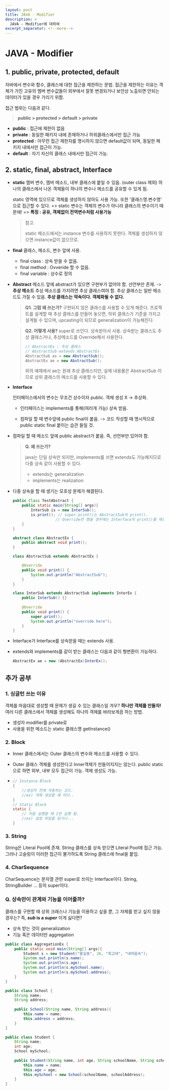 ```yaml
---
layout: post
title: JAVA - Modifier
description: >
  JAVA - Modifier에 대하여
excerpt_separator: <!--more-->
---
```


<!--more-->

# JAVA - Modifier

## 1. public, private, protected, default 

자바에서 변수와 함수, 클래스에 대한 접근을 제한하는 문법.
접근을 제한하는 이유는 객체가 가진 고유의 멤버 변수값들이 외부에서 잘못 변경되거나 보안상 노출되면 안되는 데이터가 있을 경우 가리기 위함.

접근 범위는 다음과 같다.

><b>public > protected > default > private</b>

- <b>public</b> : 접근에 제한이 없음
- <b>private</b> : 동일한 패키지 내에 존재하거나 하위클래스에서만 접근 가능
- <b>protected</b> : 아무런 접근 제한자를 명시하지 않으면 default값이 되며, 동일한 패키지 내에서만 접근이 가능.
- <b>default</b> : 자기 자신의 클래스 내에서만 접근이 가능.

## 2. static, final, abstract, Interface

- <b>static</b>
  멤버 변수, 멤버 메소드, 내부 클래스에 붙일 수 있음. (outer class 제외)
  하나의 클래스에서 나온 객체들이 하나의 변수나 메소드를 공유할 수 있게 됨.

  static 영역에 있으므로 객체를 생성하지 않아도 사용 가능.
  또한 '클래스명.변수명' 으로 접근할 수 있다.
  => static 변수는 객체의 변수가 아니라 클래스의 변수이기 때문에!
  => <b>특징 : 공유, 객체없이 전역변수처럼 사용가능</b>

  >참고.
  >
  >static 메소드에서는 instance 변수를 사용하지 못한다.
  >객체를 생성하지 않으면 instance값이 없으므로.
  
  
  
- <b>final</b>
  클래스, 메소드, 변수 앞에 사용.

  - final class : 상속 받을 수 없음.
  - final method : Ovveride 할 수 없음.
  - final variable : 상수로 정의
    

- <b>Abstract</b>
  메소드 앞에 abstract가 있으면 구현부가 없어야 함. 선언부만 존재. -> <b>추상 메소드</b>
  추상 메소드를 가지려면 추상 클래스여야 함.
  추상 클래스는 일반 메소드도 가질 수 있음.
  <b>추상 클래스는 약속이다. 객체화될 수 없다.</b>

  ><b>Q1. 그럼 왜 쓰는가?</b>
  >구현되지 않은 클래스를 사용할 수 있게 해준다.
  >프로젝트를 설계할 때 추상 클래스를 만들어 놓으면, 하위 클래스가 기준을 가지고 설계될 수 있으며, upcasting이 되므로 generalization이 가능해진다.

  ><b>Q2. 어떻게 사용?</b>
  >super로 쓰인다. 상속받아서 사용. 상속받는 클래스도 추상 클래스거나, 추상메소드를 Override해서 사용한다.
  >
  >```java
  >// AbstractEx : 추상 클래스
  >// AbstractSub extends AbstractEx
  >AbstractSub as = new AbstractSub();
  >AbstractEx ae = new AbstractSub();
  >```
  >
  >위의 예제에서 ae는 원래 추상 클래스지만, 실제 내용물은 AbstractSub 이므로 상위 클래스의 메소드를 사용할 수 있다.

  

- <b>Interface</b>

  인터페이스에서의 변수는 무조건 상수이자 public.
  객체 생성 X -> 추상화.

  - 인터페이스는 implements를 통해(여러개 가능) 상속 받음.

  - 컴파일 할 때 변수앞에 public final이 붙음.
  -> 코드 작성할 때 명시적으로 public static final 붙이는 습관 들일 것.
  
- 컴파일 할 때 메소드 앞에 public abstract가 붙음. 즉, 선언부만 있어야 함.
  
    ><b>Q. 왜 쓰는가?</b>
    >
    >java는 단일 상속만 되지만, implements를 쓰면 extends도 가능해지므로 다중 상속 같이 사용할 수 있다.
    >
    >- extends는 generalization
  >- implements는 realization
  
  
  
- 다중 상속을 할 때 생기는 모호성 문제가 해결된다.
  
    ```java
    public Class TestAbstract {
        public static main(String[] args){
            InterSub is = new InterSub();
            is.print(); // super.print()는 AbstractSub의 print().
            		   // Override만 했을 경우에는 Interface의 print()를 재정의.
        }
    }
    
    abstract class AbstractEx {
    	public abstract void print();
    }
    
    class AbstractSub extends AbstractEx {
    
    	@Override
    	public void print() {
    		System.out.println("AbstractSub");
    	}
    }
    
    class InterSub extends AbstractSub implements InterEx {
    	public InterSub() {}
    	
    	@Override
    	public void print() {
    		super.print();
    		System.out.println("override here");
    	}
    }
  ```
  
- Interface가 Interface를 상속받을 때는 extends 사용.
  
- extends와 implements를 같이 받는 클래스는 다음과 같이 형변환이 가능하다.
  
    ```java
    AbstractEx ae = new (AbstractEx)InterEx();
  ```
  
  

## 추가 공부

### 1. 싱글턴 쓰는 이유

객체를 마음대로 생성할 때 문제가 생길 수 있는 클래스일 겨우? <b>하나만 객체를 만들자!</b>
여러 다른 클래스에서 객체를 생성해도 하나의 객체를 바라보게끔 하는 방법.

- 생성자 modifier를 private로
- 사용을 위한 메소드는
  static 클래스명 getInstance()

### 2. Block

- Inner 클래스에서는 Outer 클래스의 변수와 메소드를 사용할 수 있다.

- Outer 클래스 객체를 생성한다고 Inner객체가 만들어지지는 않는다.
  public static으로 하면 외부, 내부 모두 접근이 가능. 객체 생성도 가능.

- ```java
  // Instance Block
  {
      //생성자 전에 작동하는 코드.
      //ex) 객체 생성할 때 마다..
  }
  // Static Block
  static {
      // 처음 실행할 때 1번 실행 됨.
      //ex) 설정 파일을 읽거나...
  }
  ```

### 3. String

String은 Literal Pool에 존재.
String 클래스를 상속 받으면 Literal Pool에 접근 가능. 그러나 고슬링이 이러한 접근이 불가하도록 String 클래스에 final을 붙임.

### 4. CharSequence

CharSequence는 문자열 관련 super로 쓰이는 Interface이다.
String, StringBuilder ... 등의 super이다.

### Q. 상속만이 관계와 기능을 이어줄까?

클래스를 구현할 때 상위 크래스나 기능을 이용하고 싶을 뿐, 그 자체를 받고 싶지 않을 경우는?
즉, <b><i>sub</i> is a <i>super</i></b> 이게 싫다면?

- 상속 받는 것이 generalization
- 기능 혹은 데이터만 aggregation

```java
public class AggregationEx {
    public static void main(String[] args){
        Student s = new Student("홍길동", 26, "최고대", "내마음속");
        System.out.println(s.name);
        System.out.println(s.age);
        System.out.println(s.mySchool.name);
        System.out.println(s.mySchool.address);
    }
}

public class School {
    String name;
    String address;
    
    public School(String name, String address){
        this.name = name;
        this.address = address;
    }
}

public class Student {
    String name;
    int age;
    School mySchool;
    
    public Student(String name, int age, String schoolName, String schoolAddress){
        this.name = name;
        this.age = age;
        this.mySchool = new School(schoolName, schoolAddress);
    }
}
```